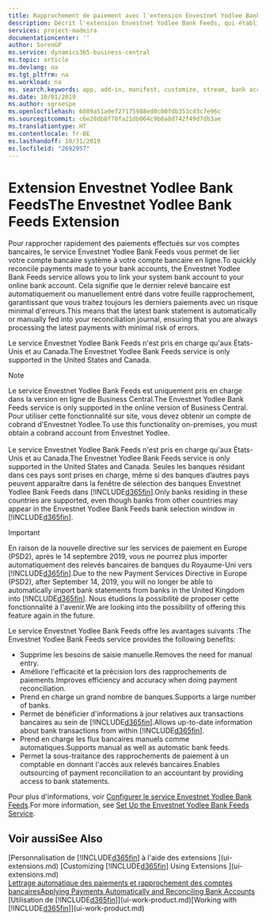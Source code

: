 ```yaml
---
title: Rapprochement de paiement avec l'extension Envestnet Yodlee Bank Feeds | Microsoft Docs
description: Décrit l'extension Envestnet Yodlee Bank Feeds, qui établit des liaisons avec les comptes bancaires afin que vous puissiez rapidement rapprocher les paiements.
services: project-madeira
documentationcenter: ''
author: SorenGP
ms.service: dynamics365-business-central
ms.topic: article
ms.devlang: na
ms.tgt_pltfrm: na
ms.workload: na
ms. search.keywords: app, add-in, manifest, customize, stream, bank account link
ms.date: 10/01/2019
ms.author: sgroespe
ms.openlocfilehash: 6089a51a0ef27175988ed0c00fdb353cd3c7e96c
ms.sourcegitcommit: c6e28db8f78fa21db064c9b8a8d742f49d7db3ae
ms.translationtype: HT
ms.contentlocale: fr-BE
ms.lasthandoff: 10/31/2019
ms.locfileid: "2692957"
---
```

# <a name="the-envestnet-yodlee-bank-feeds-extension"></a><span data-ttu-id="d1eff-103">Extension Envestnet Yodlee Bank Feeds</span><span class="sxs-lookup"><span data-stu-id="d1eff-103">The Envestnet Yodlee Bank Feeds Extension</span></span>
<span data-ttu-id="d1eff-104">Pour rapprocher rapidement des paiements effectués sur vos comptes bancaires, le service Envestnet Yodlee Bank Feeds vous permet de lier votre compte bancaire système à votre compte bancaire en ligne.</span><span class="sxs-lookup"><span data-stu-id="d1eff-104">To quickly reconcile payments made to your bank accounts, the Envestnet Yodlee Bank Feeds service allows you to link your system bank account to your online bank account.</span></span> <span data-ttu-id="d1eff-105">Cela signifie que le dernier relevé bancaire est automatiquement ou manuellement entré dans votre feuille rapprochement, garantissant que vous traitez toujours les derniers paiements avec un risque minimal d'erreurs.</span><span class="sxs-lookup"><span data-stu-id="d1eff-105">This means that the latest bank statement is automatically or manually fed into your reconciliation journal, ensuring that you are always processing the latest payments with minimal risk of errors.</span></span>

<span data-ttu-id="d1eff-106">Le service Envestnet Yodlee Bank Feeds n'est pris en charge qu'aux États-Unis et au Canada.</span><span class="sxs-lookup"><span data-stu-id="d1eff-106">The Envestnet Yodlee Bank Feeds service is only supported in the United States and Canada.</span></span>

> [!NOTE]
> <span data-ttu-id="d1eff-107">Le service Envestnet Yodlee Bank Feeds est uniquement pris en charge dans la version en ligne de Business Central.</span><span class="sxs-lookup"><span data-stu-id="d1eff-107">The Envestnet Yodlee Bank Feeds service is only supported in the online version of Business Central.</span></span> <span data-ttu-id="d1eff-108">Pour utiliser cette fonctionnalité sur site, vous devez obtenir un compte de cobrand d'Envestnet Yodlee.</span><span class="sxs-lookup"><span data-stu-id="d1eff-108">To use this functionality on-premises, you must obtain a cobrand account from Envestnet Yodlee.</span></span><br /><br />
> <span data-ttu-id="d1eff-109">Le service Envestnet Yodlee Bank Feeds n'est pris en charge qu'aux États-Unis et au Canada.</span><span class="sxs-lookup"><span data-stu-id="d1eff-109">The Envestnet Yodlee Bank Feeds service is only supported in the United States and Canada.</span></span>
> <span data-ttu-id="d1eff-110">Seules les banques résidant dans ces pays sont prises en charge, même si des banques d’autres pays peuvent apparaître dans la fenêtre de sélection des banques Envestnet Yodlee Bank Feeds dans [!INCLUDE[d365fin](includes/d365fin_md.md)].</span><span class="sxs-lookup"><span data-stu-id="d1eff-110">Only banks residing in these countries are supported, even though banks from other countries may appear in the Envestnet Yodlee Bank Feeds bank selection window in [!INCLUDE[d365fin](includes/d365fin_md.md)].</span></span>

> [!IMPORTANT]
> <span data-ttu-id="d1eff-111">En raison de la nouvelle directive sur les services de paiement en Europe (PSD2), après le 14 septembre 2019, vous ne pourrez plus importer automatiquement des relevés bancaires de banques du Royaume-Uni vers [!INCLUDE[d365fin](includes/d365fin_md.md)].</span><span class="sxs-lookup"><span data-stu-id="d1eff-111">Due to the new Payment Services Directive in Europe (PSD2), after September 14, 2019, you will no longer be able to automatically import bank statements from banks in the United Kingdom into [!INCLUDE[d365fin](includes/d365fin_md.md)].</span></span> <span data-ttu-id="d1eff-112">Nous étudions la possibilité de proposer cette fonctionnalité à l'avenir.</span><span class="sxs-lookup"><span data-stu-id="d1eff-112">We are looking into the possibility of offering this feature again in the future.</span></span>

<span data-ttu-id="d1eff-113">Le service Envestnet Yodlee Bank Feeds offre les avantages suivants :</span><span class="sxs-lookup"><span data-stu-id="d1eff-113">The Envestnet Yodlee Bank Feeds service provides the following benefits:</span></span>

* <span data-ttu-id="d1eff-114">Supprime les besoins de saisie manuelle.</span><span class="sxs-lookup"><span data-stu-id="d1eff-114">Removes the need for manual entry.</span></span>
* <span data-ttu-id="d1eff-115">Améliore l'efficacité et la précision lors des rapprochements de paiements.</span><span class="sxs-lookup"><span data-stu-id="d1eff-115">Improves efficiency and accuracy when doing payment reconciliation.</span></span>
* <span data-ttu-id="d1eff-116">Prend en charge un grand nombre de banques.</span><span class="sxs-lookup"><span data-stu-id="d1eff-116">Supports a large number of banks.</span></span>
* <span data-ttu-id="d1eff-117">Permet de bénéficier d'informations à jour relatives aux transactions bancaires au sein de [!INCLUDE[d365fin](includes/d365fin_md.md)].</span><span class="sxs-lookup"><span data-stu-id="d1eff-117">Allows up-to-date information about bank transactions from within [!INCLUDE[d365fin](includes/d365fin_md.md)].</span></span>
* <span data-ttu-id="d1eff-118">Prend en charge les flux bancaires manuels comme automatiques.</span><span class="sxs-lookup"><span data-stu-id="d1eff-118">Supports manual as well as automatic bank feeds.</span></span>
* <span data-ttu-id="d1eff-119">Permet la sous-traitance des rapprochements de paiement à un comptable en donnant l'accès aux relevés bancaires.</span><span class="sxs-lookup"><span data-stu-id="d1eff-119">Enables outsourcing of payment reconciliation to an accountant by providing access to bank statements.</span></span>

<span data-ttu-id="d1eff-120">Pour plus d'informations, voir [Configurer le service Envestnet Yodlee Bank Feeds](bank-how-setup-bank-statement-service.md).</span><span class="sxs-lookup"><span data-stu-id="d1eff-120">For more information, see [Set Up the Envestnet Yodlee Bank Feeds Service](bank-how-setup-bank-statement-service.md).</span></span>

## <a name="see-also"></a><span data-ttu-id="d1eff-121">Voir aussi</span><span class="sxs-lookup"><span data-stu-id="d1eff-121">See Also</span></span>
<span data-ttu-id="d1eff-122">[Personnalisation de [!INCLUDE[d365fin](includes/d365fin_md.md)] à l'aide des extensions ](ui-extensions.md)  </span><span class="sxs-lookup"><span data-stu-id="d1eff-122">[Customizing [!INCLUDE[d365fin](includes/d365fin_md.md)] Using Extensions ](ui-extensions.md)  </span></span>  
[<span data-ttu-id="d1eff-123">Lettrage automatique des paiements et rapprochement des comptes bancaires</span><span class="sxs-lookup"><span data-stu-id="d1eff-123">Applying Payments Automatically and Reconciling Bank Accounts</span></span>](receivables-apply-payments-auto-reconcile-bank-accounts.md)  
<span data-ttu-id="d1eff-124">[Utilisation de [!INCLUDE[d365fin](includes/d365fin_md.md)]](ui-work-product.md)</span><span class="sxs-lookup"><span data-stu-id="d1eff-124">[Working with [!INCLUDE[d365fin](includes/d365fin_md.md)]](ui-work-product.md)</span></span>
